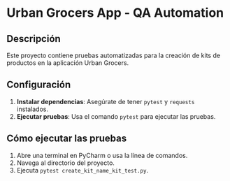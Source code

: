 # Urban Grocers App - QA Automation

## Descripción

Este proyecto contiene pruebas automatizadas para la creación de kits de productos en la aplicación Urban Grocers.

## Configuración

1. **Instalar dependencias**: Asegúrate de tener `pytest` y `requests` instalados.
2. **Ejecutar pruebas**: Usa el comando `pytest` para ejecutar las pruebas.

## Cómo ejecutar las pruebas

1. Abre una terminal en PyCharm o usa la línea de comandos.
2. Navega al directorio del proyecto.
3. Ejecuta `pytest create_kit_name_kit_test.py`.


